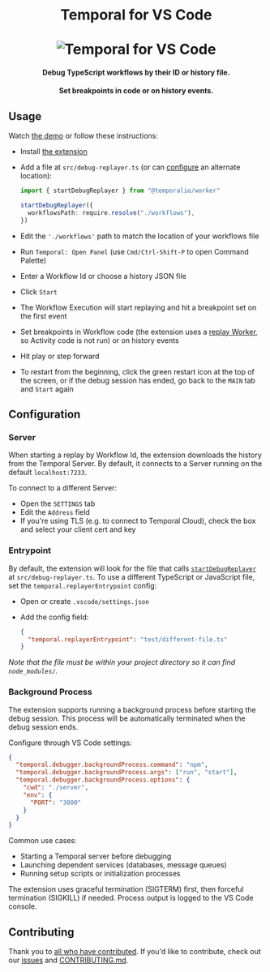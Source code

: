 <h1 align="center">
  Temporal for VS Code
  <br>
  <br>
    <img src="https://assets.temporal.io/w/vscode.png" alt="Temporal for VS Code">
  <br>
</h1>

<h4 align="center">Debug TypeScript workflows by their ID or history file.</h4>
<h4 align="center">Set breakpoints in code or on history events.</h4>

## Usage

Watch [the demo](https://www.youtube.com/watch?v=3IjQde9HMNY) or follow these instructions:

- Install [the extension](https://marketplace.visualstudio.com/items?itemName=temporal-technologies.temporalio)
- Add a file at `src/debug-replayer.ts` (or can [configure](#entrypoint) an alternate location):

  ```ts
  import { startDebugReplayer } from "@temporalio/worker"

  startDebugReplayer({
    workflowsPath: require.resolve("./workflows"),
  })
  ```

- Edit the `'./workflows'` path to match the location of your workflows file
- Run `Temporal: Open Panel` (use `Cmd/Ctrl-Shift-P` to open Command Palette)
- Enter a Workflow Id or choose a history JSON file
- Click `Start`
- The Workflow Execution will start replaying and hit a breakpoint set on the first event
- Set breakpoints in Workflow code (the extension uses a [replay Worker](https://typescript.temporal.io/api/classes/worker.Worker#runreplayhistory), so Activity code is not run) or on history events
- Hit play or step forward
- To restart from the beginning, click the green restart icon at the top of the screen, or if the debug session has ended, go back to the `MAIN` tab and `Start` again

## Configuration

### Server

When starting a replay by Workflow Id, the extension downloads the history from the Temporal Server. By default, it connects to a Server running on the default `localhost:7233`.

To connect to a different Server:

- Open the `SETTINGS` tab
- Edit the `Address` field
- If you're using TLS (e.g. to connect to Temporal Cloud), check the box and select your client cert and key

### Entrypoint

By default, the extension will look for the file that calls [`startDebugReplayer`](https://typescript.temporal.io/api/namespaces/worker#startdebugreplayer) at `src/debug-replayer.ts`. To use a different TypeScript or JavaScript file, set the `temporal.replayerEntrypoint` config:

- Open or create `.vscode/settings.json`
- Add the config field:

  ```json
  {
    "temporal.replayerEntrypoint": "test/different-file.ts"
  }
  ```

_Note that the file must be within your project directory so it can find `node_modules/`._

### Background Process

The extension supports running a background process before starting the debug session. This process will be automatically terminated when the debug session ends.

Configure through VS Code settings:

```json
{
  "temporal.debugger.backgroundProcess.command": "npm",
  "temporal.debugger.backgroundProcess.args": ["run", "start"],
  "temporal.debugger.backgroundProcess.options": {
    "cwd": "./server",
    "env": {
      "PORT": "3000"
    }
  }
}
```

Common use cases:
- Starting a Temporal server before debugging
- Launching dependent services (databases, message queues)
- Running setup scripts or initialization processes

The extension uses graceful termination (SIGTERM) first, then forceful termination (SIGKILL) if needed. Process output is logged to the VS Code console.

## Contributing

Thank you to [all who have contributed](https://github.com/temporalio/vscode-debugger-extension/graphs/contributors). If you'd like to contribute, check out our [issues](https://github.com/temporalio/vscode-debugger-extension/issues) and [CONTRIBUTING.md](https://github.com/temporalio/vscode-debugger-extension/blob/main/CONTRIBUTING.md).
